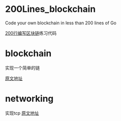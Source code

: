 # 200Lines_blockchain
Code your own blockchain in less than 200 lines of Go

[200行编写区块链](https://medium.com/@mycoralhealth)练习代码

# blockchain
实现一个简单的链

[原文地址](https://medium.com/@mycoralhealth/code-your-own-blockchain-in-less-than-200-lines-of-go-e296282bcffc)

# networking
实现tcp
[原文地址](https://medium.com/@mycoralhealth/part-2-networking-code-your-own-blockchain-in-less-than-200-lines-of-go-17fe1dad46e1)